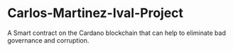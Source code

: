 # Carlos-Martinez-Ival-Project
A Smart contract on the Cardano blockchain that can help to eliminate bad governance and corruption.

